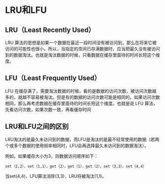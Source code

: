 # LRU和LFU

## LRU（Least Recently Used）
LRU 算法的思想是如果一个数据在最近一段时间没有被访问到，那么在将来它被访问的可能性也很小。所以，当指定的空间已存满数据时，应当把最久没有被访问到的数据淘汰。也就是淘汰数据的时候，只看数据在缓存里面待的时间长短这个维度。

## LFU（Least Frequently Used）
LFU 在缓存满了，需要淘汰数据的时候，看的是数据的访问次数，被访问次数越多的，就越不容易被淘汰。但是有的数据的访问次数可能是相同的。如果访问次数相同，那么再考虑数据在缓存里面待的时间长短这个维度。也就是说 LFU 算法，先看访问次数，如果次数一致，再看缓存时间

## LRU和LFU之间的区别
LRU淘汰的是最久未访问到的数据，而LFU是淘汰的是最不经常使用的数据（若两个或多个数据的使用频率相同时，LFU会再选择最久未访问到的数据淘汰）。

例如，如果缓存大小为3，则数据访问顺序如下：
```
set（2,2），set（1,1），get（2），get（1），get（2），set（3,3），set（4,4）
```
当set(4,4)，LFU算法消除(3,3)，LRU将被淘汰(1,1)。